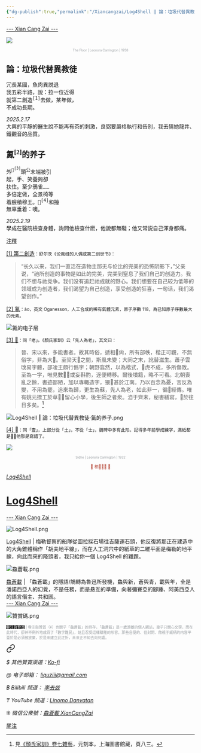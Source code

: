 ```yaml
---
{"dg-publish":true,"permalink":"/Xiancangzai/Log4Shell ‖ 論：垃圾代替異教徒·鿫的养子/","tags":["Log4Shell","李去兹","良弼"],"created":"2025-02-19T18:35:49.132+08:00"}
---
```



<div class="splitline"><a href="https://www.xiancangzai.com/">--- Xian Cang Zai ---</a></div>

![](https://i.pinimg.com/736x/5c/eb/ed/5cebedb035edce56b9cafb54836034e8.jpg)

<p style="text-align:center;color:#999ea2;font-size:0.6em;">The Floor | Leonora Carrington | 1958</p>

## 論：垃圾代替異教徒

<pre>
冗長某國，魚肉異説退
我五彩半路，說：拉一位近得
就第二創造<sup>[1]</sup>去做，某年做，
不成功長期。
</pre>

<cite>2025.2.17</cite><br><samp>大興的平靜的醫生說不能再有茶的刺激，良弼要嚴格執行和告別，我去猜她龍井、鐵觀音的品質。</samp>

<h2 style="font-family:FSung-p">鿫<sup>[2]</sup>的养子</h2>

<pre>
外<sup>𠈣<sup>[3]</sup></sup>頭<sup>公</sup>末端被引
起，手、笑養夠卻
扶住。至少鴉雀……
多倍定做，全景椅等
着臉積穆王。󶂆<sup>[4]</sup>和擡
無辜垂着：噢。
</pre>

<cite>2025.2.19</cite><br><samp>學成在醫院檢查身體，詢問他檢查什麽，他說都無礙；他又常説自己渾身都痛。</samp>

<div class="spacer"></div>

<div class="note"><ins>注釋</ins> </div>

<ins>[1] 第二創造</ins><small>：舒尔茨《论裁缝的人偶或第二创世书》：</small>

> “长久以来，我们一直活在造物主那无与伦比的完美的恐怖阴影下，”父亲说，“祂所创造的事物是如此的完美，完美到窒息了我们自己的创造力。我们不想与祂竞争。我们没有追赶祂成就的野心。我们想要在自己较为低等的领域成为创造者，我们渴望为自己创造，享受创造的狂喜，一句话，我们渴望创作。”

<ins>[2] 鿫</ins><small>：ào，英文 Oganesson，人工合成的稀有氣體元素，原子序數 118，為已知原子序數最大的元素。</small>

![鿫的电子层](https://upload.wikimedia.org/wikipedia/commons/thumb/3/33/Electron_shell_118_Oganesson_-_no_label.svg/1920px-Electron_shell_118_Oganesson_-_no_label.svg.png)

<ins>[3] 𠈣</ins><small>：同「老」。《顏氏家訓》云「先人為老」，其文曰：</small>

> 晉、宋以來，多能書者。故其時俗，遞相𣑱尙，所有部帙，楷正可觀，不無俗字，非為大󰿊。至梁天𭾆之間，斯風未變；大同之末，訛替滋生。蕭子雲攺易字體，邵凌王頗行僞字；朝野翕然，以為楷式，𦘕虎不成，多所傷敗。至為一字，唯見數􂠽，或妄斟酌，逐便轉移。爾後墳籍，略不可看。北朝喪亂之餘，書迹鄙陋，加以專輙造字，猥􀂀甚於江南。乃以百念為憂，言反為變，不用為罷，追來為歸，更生為蘇，先人為老，如此非一，徧𫉗經傳。唯有姚元摽工於草􂎶，留心小學，後生師之者衆。洎于齊末，秘書繕寫，󽾀於往日多矣。[^1]

![Log4Shell ‖ 論：垃圾代替異教徒·鿫的养子.png](/img/user/%E9%99%84%E4%BB%B6/attachment/Log4Shell%20%E2%80%96%20%E8%AB%96%EF%BC%9A%E5%9E%83%E5%9C%BE%E4%BB%A3%E6%9B%BF%E7%95%B0%E6%95%99%E5%BE%92%C2%B7%E9%BF%AB%E7%9A%84%E5%85%BB%E5%AD%90.png)

<ins>[4] 󶂆</ins><small>：同「壹」，上部分從「土」，不從「士」，魏碑中多有此形。記得多年前學成練字，滿紙都是󶂆，他那是寫錯了。</small>

<div class="spacer"></div>

![](https://1.bp.blogspot.com/-YZyHOSyciCw/VlYkC1lN7PI/AAAAAAAFKBk/mVHViZ-kkiE/s1600/Leonora%2BCarrington%2BTutt%2527Art%2540%2B%252832%2529.jpg)

<p style="text-align:center;color:#999ea2;font-size:0.6em;">Sidhe | Leonora Carrington | 1932</p>

<div class="spacer"></div>

<p style="text-align:center;color:#B54434;font-size:0.8em;">▮ 相𨳹󾗖􁴆 ▮</p>

<div class="header-container">
    <div class="triangle"></div>
    <div class="collect-media" style="background-image: url('https://www.xiancangzai.com/img/user/%E9%99%84%E4%BB%B6/attachment/Log4Shell.png');">
        <a href="https://www.xiancangzai.com/Xiancangzai/Log4Shell/" class="ncard-link"></a>
        <div class="collect-text">
            <a href="https://www.xiancangzai.com/Xiancangzai/Log4Shell/">
                <cite>Log4Shell</cite>
                <h1>Log4Shell</h1>
            </a>
        </div>
    </div>
</div>

<div class="splitline"><a href="https://www.xiancangzai.com/">--- Xian Cang Zai ---</a></div>

![Log4Shell.png](/img/user/%E9%99%84%E4%BB%B6/attachment/Log4Shell.png)

<div class="note"><ins>Log4Shell</ins> | 梅勒督察的船隊從圖拉採石場往吉薩運石頭，他反復將那正在建造中的大角錐體稱作「胡夫地平線」，而在人工洞穴中的紙草的二維平面是梅勒的地平線，向此而來的降頭者，我只給你一個 Log4Shell 的難題。</div>

![鱻蒼載.png](/img/user/%E9%99%84%E4%BB%B6/%E9%99%84%E4%BB%B62024/%E9%B1%BB%E8%92%BC%E8%BC%89.png)

<div class="note"><ins>鱻蒼載</ins> | 「鱻蒼載」的隱語/鴘轉為魯迅所發機，鱻與新，蒼與青，載與年，全是潘諾西亞人的幻覺，不是任務，而是悬亙的準備，向著彌賽亞的腳踵、阿美西亞人的語言僭主、共和囻。</div>

<div class="splitline"><a href="https://www.xiancangzai.com/">--- Xian Cang Zai ---</a></div>

![贊賞碼.png](/img/user/%E9%99%84%E4%BB%B6/%E9%99%84%E4%BB%B62024/%E8%B4%8A%E8%B3%9E%E7%A2%BC.png)

<p style="font-size:0.7em; color:#999ea2"><ins style="font-size:1em;background: black;color:white">眷注與贊賞</ins> | 眷注與贊賞（¥）也關乎「鱻蒼載」的持存，「鱻蒼載」是一處游離的個人網站，幾乎只關心文學，而在此時代，卻并不例外地成爲了「數字難民」，姑且忍受這樣驕稚的形容。那些自便的、但封閉、敞視于威柄的内容平臺於是必須被放棄，於是來建立此迂折，未來正不知去向何處。</p>


<div class="transclusion internal-embed is-loaded"><a class="markdown-embed-link" href="/xiancangzai/link-tree/" aria-label="Open link"><svg xmlns="http://www.w3.org/2000/svg" width="24" height="24" viewBox="0 0 24 24" fill="none" stroke="currentColor" stroke-width="2" stroke-linecap="round" stroke-linejoin="round" class="svg-icon lucide-link"><path d="M10 13a5 5 0 0 0 7.54.54l3-3a5 5 0 0 0-7.07-7.07l-1.72 1.71"></path><path d="M14 11a5 5 0 0 0-7.54-.54l-3 3a5 5 0 0 0 7.07 7.07l1.71-1.71"></path></svg></a><div class="markdown-embed">





<cite>$ 其他贊賞渠道：[Ko-fi](https://ko-fi.com/xiancangzai)</cite>

<cite>@ 电子邮箱： liquziii@gmail.com </cite>

<cite>฿ Bilibili 频道： [李去兹](https://space.bilibili.com/1676863200)</cite>

<cite>₸ YouTube 频道：[Linomo Danvatan](http://www.youtube.com/@LinomoDanvatan) </cite>

<cite>⁜ 微信公衆號：[鱻蒼載 XianCangZai](https://mp.weixin.qq.com/s/yneTMt9zIapGXF9yfuvOkg)</cite>


</div></div>


<div class="note"><ins>尾注</ins> </div>

[^1]: 見[《顏氏家訓》卷七雜藝](https://dhapi.library.sh.cn/pdfview)，元刻本，上海圖書館藏，頁八三。
